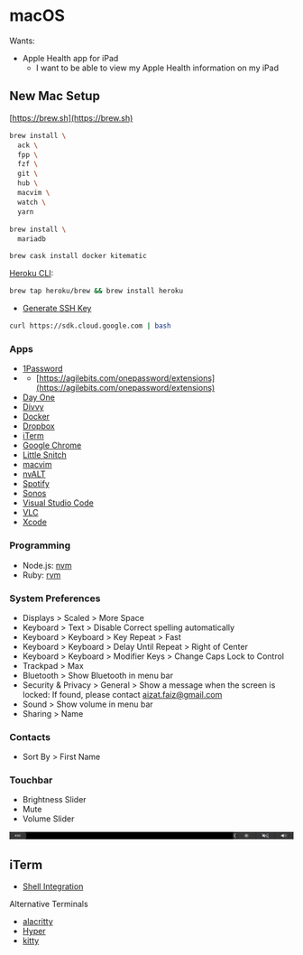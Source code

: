 # macOS

Wants:

* Apple Health app for iPad
  * I want to be able to view my Apple Health information on my iPad

## New Mac Setup

[https://brew.sh](https://brew.sh)

```bash
brew install \
  ack \
  fpp \
  fzf \
  git \
  hub \
  macvim \
  watch \
  yarn
```

```bash
brew install \
  mariadb
```

```bash
brew cask install docker kitematic
```

[Heroku CLI](https://devcenter.heroku.com/articles/heroku-cli):

```bash
brew tap heroku/brew && brew install heroku
```

* [Generate SSH Key](https://help.github.com/articles/generating-a-new-ssh-key-and-adding-it-to-the-ssh-agent/)

```bash
curl https://sdk.cloud.google.com | bash
```



### Apps

* [1Password](https://1password.com)
* * [https://agilebits.com/onepassword/extensions](https://agilebits.com/onepassword/extensions)
* [Day One](https://itunes.apple.com/us/app/day-one/id1055511498?mt=12)
* [Divvy](https://itunes.apple.com/us/app/divvy-window-manager/id413857545?mt=12)
* [Docker](https://store.docker.com/editions/community/docker-ce-desktop-mac)
* [Dropbox](https://www.dropbox.com/downloading?src=index)
* [iTerm](https://www.iterm2.com)
* [Google Chrome](https://www.google.com/chrome/)
* [Little Snitch](https://www.obdev.at/products/littlesnitch/index.html)
* [macvim](https://github.com/macvim-dev/macvim/releases)
* [nvALT](http://brettterpstra.com/projects/nvalt/)
* [Spotify](https://www.spotify.com/my-en/download/)
* [Sonos](https://www.sonos.com/en/controller-app)
* [Visual Studio Code](https://code.visualstudio.com/)
* [VLC](http://www.videolan.org)
* [Xcode](https://itunes.apple.com/us/app/xcode/id497799835?mt=12)

### Programming

* Node.js: [nvm](https://github.com/creationix/nvm)
* Ruby: [rvm](https://rvm.io/)

### System Preferences

* Displays &gt; Scaled &gt; More Space
* Keyboard &gt; Text &gt; Disable Correct spelling automatically
* Keyboard &gt; Keyboard &gt; Key Repeat &gt; Fast
* Keyboard &gt; Keyboard &gt; Delay Until Repeat &gt; Right of Center
* Keyboard &gt; Keyboard &gt; Modifier Keys &gt; Change Caps Lock to Control
* Trackpad &gt; Max
* Bluetooth &gt; Show Bluetooth in menu bar
* Security & Privacy &gt; General &gt; Show a message when the screen is locked: If found, please contact aizat.faiz@gmail.com
* Sound &gt; Show volume in menu bar
* Sharing &gt; Name

### Contacts

* Sort By &gt; First Name

### Touchbar

* Brightness Slider
* Mute
* Volume Slider

![](../../../.gitbook/assets/touch-bar-shot-2019-03-27-at-10.49.05-pm.png)

## iTerm

* [Shell Integration](https://iterm2.com/shell_integration.html)

Alternative Terminals

* [alacritty](https://github.com/jwilm/alacritty)
* [Hyper](https://hyper.is/)
* [kitty](https://sw.kovidgoyal.net/kitty/)

